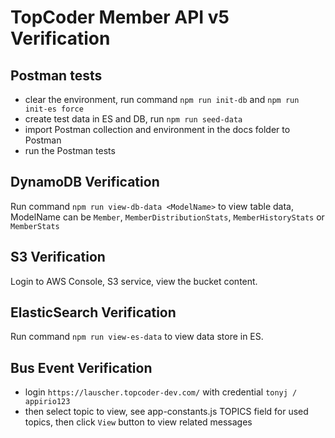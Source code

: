 # TopCoder Member API v5 Verification

## Postman tests
- clear the environment, run command `npm run init-db` and `npm run init-es force`
- create test data in ES and DB, run `npm run seed-data`
- import Postman collection and environment in the docs folder to Postman
- run the Postman tests

## DynamoDB Verification
Run command `npm run view-db-data <ModelName>` to view table data, ModelName can be `Member`, `MemberDistributionStats`, `MemberHistoryStats` or `MemberStats`

## S3 Verification

Login to AWS Console, S3 service, view the bucket content.

## ElasticSearch Verification

Run command `npm run view-es-data` to view data store in ES.

## Bus Event Verification

- login `https://lauscher.topcoder-dev.com/` with credential `tonyj / appirio123`
- then select topic to view, see app-constants.js TOPICS field for used topics, then click `View` button to view related messages


